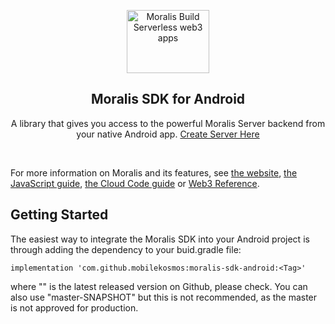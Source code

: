 <p align="center">
    <a href="https://moralis.io">
    <img width="132" height="101" src="https://moralis.io/wp-content/uploads/2021/01/logo.png" class="attachment-full size-full" alt="Moralis Build Serverless web3 apps" loading="lazy" /></a>
</p>

<h2 align="center">Moralis SDK for Android</h2>

<p align="center">
    A library that gives you access to the powerful Moralis Server backend from your native Android app. <a href="https://admin.moralis.io">Create Server Here</a>
</p>

<br>

For more information on Moralis and its features, see [the website](https://moralis.io), [the JavaScript guide](https://docs.moralis.io), [the Cloud Code guide](https://docs.moralis.io/moralis-server/cloud-code) or [Web3 Reference](https://docs.moralis.io/moralis-server/web3-sdk/intro).

## Getting Started

The easiest way to integrate the Moralis SDK into your Android project is through adding the dependency to your buid.gradle file:

    implementation 'com.github.mobilekosmos:moralis-sdk-android:<Tag>'

where "<Tag>" is the latest released version on Github, please check.
You can also use "master-SNAPSHOT" but this is not recommended, as the master is not approved for production.
